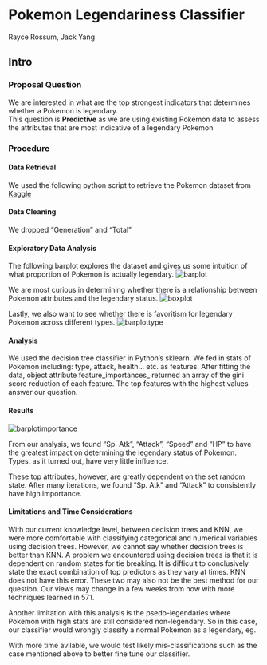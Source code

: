 Pokemon Legendariness Classifier
================
Rayce Rossum, Jack Yang

## Intro

### Proposal Question

We are interested in what are the top strongest indicators that
determines whether a Pokemon is legendary.  
This question is **Predictive** as we are using existing Pokemon data to
assess the attributes that are most indicative of a legendary Pokemon

### Procedure

#### Data Retrieval

We used the following python script to retrieve the Pokemon dataset from
[Kaggle](https://www.kaggle.com/abcsds/pokemon)

#### Data Cleaning

We dropped “Generation” and “Total”

#### Exploratory Data Analysis

The following barplot explores the dataset and gives us some intuition
of what proportion of Pokemon is actually legendary. ![barplot]()

We are most curious in determining whether there is a relationship
between Pokemon attributes and the legendary status. ![boxplot]()

Lastly, we also want to see whether there is favoritism for legendary
Pokemon across different types. ![barplottype]()

#### Analysis

We used the decision tree classifier in Python’s sklearn. We fed in
stats of Pokemon including: type, attack, health… etc. as features.
After fitting the data, object attribute feature\_importances\_ returned
an array of the gini score reduction of each feature. The top features
with the highest values answer our question.

#### Results

![barplotimportance]()

From our analysis, we found “Sp. Atk”, “Attack”, “Speed” and “HP” to
have the greatest impact on determining the legendary status of Pokemon.
Types, as it turned out, have very little influence.

These top attributes, however, are greatly dependent on the set random
state. After many iterations, we found “Sp. Atk” and “Attack” to
consistently have high importance.

#### Limitations and Time Considerations

With our current knowledge level, between decision trees and KNN, we
were more comfortable with classifying categorical and numerical
variables using decision trees. However, we cannot say whether decision
trees is better than KNN. A problem we encountered using decision trees
is that it is dependent on random states for tie breaking. It is
difficult to conclusively state the exact combination of top predictors
as they vary at times. KNN does not have this error. These two may also
not be the best method for our question. Our views may change in a few
weeks from now with more techniques learned in 571.

Another limitation with this analysis is the psedo-legendaries where
Pokemon with high stats are still considered non-legendary. So in this
case, our classifier would wrongly classify a normal Pokemon as a
legendary, eg.

With more time avilable, we would test likely mis-classifications such
as the case mentioned above to better fine tune our classifier.
